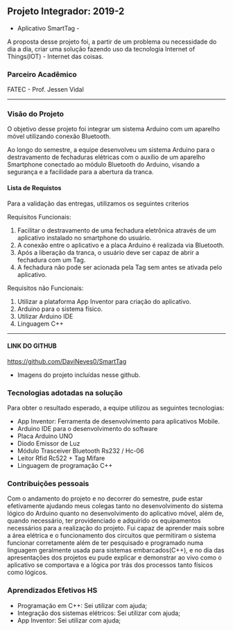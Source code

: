 ﻿
## Projeto Integrador: 2019-2
- Aplicativo SmartTag -

A proposta desse projeto foi, a partir de um problema ou necessidade do dia a dia, criar uma solução fazendo uso da tecnologia Internet of Things(IOT) - Internet das coisas.


### Parceiro Acadêmico
FATEC - Prof. Jessen Vidal

***

### Visão do Projeto
O objetivo desse projeto foi integrar um sistema Arduino com um aparelho móvel utilizando conexão Bluetooth.

Ao longo do semestre, a equipe desenvolveu um sistema Arduino para o destravamento de fechaduras elétricas com o auxílio de um aparelho Smartphone conectado ao módulo Bluetooth do Arduino, visando a segurança e a facilidade para a abertura da tranca. 

#### Lista de Requistos 
Para a validação das entregas, utilizamos os seguintes criterios 

Requisitos Funcionais: 

1.	Facilitar o destravamento de uma fechadura eletrônica através de um aplicativo instalado no smartphone do usuário.
2.	A conexão entre o aplicativo e a placa Arduino é realizada via Bluetooth. 
3.	Após a liberação da tranca, o usuário deve ser capaz de abrir a fechadura com um Tag.
4.	A fechadura não pode ser acionada pela Tag sem antes se ativada pelo aplicativo.



Requisitos não Funcionais:

1.	Utilizar a plataforma App Inventor para criação do aplicativo.
2.	Arduino para o sistema físico.
3.	Utilizar Arduino IDE
4. 	Linguagem C++


***

#### LINK DO GITHUB
https://github.com/DaviNeves0/SmartTag

- Imagens do projeto incluídas nesse github.


### Tecnologias adotadas na solução

Para obter o resultado esperado, a equipe utilizou as seguintes tecnologias:

- App Inventor: Ferramenta de desenvolvimento para aplicativos Mobile.
- Arduino IDE para o desenvolvimento do software
- Placa Arduino UNO
- Diodo Emissor de Luz
- Módulo Trasceiver Bluetooth Rs232 / Hc-06
- Leitor Rfid Rc522 + Tag Mifare
- Linguagem de programação C++


### Contribuições pessoais


Com o andamento do projeto e no decorrer do semestre, pude estar efetivamente ajudando meus colegas tanto no desenvolvimento do sistema lógico do Arduino quanto no desenvolvimento do aplicativo móvel, além de, quando necessário, ter providenciado e adquirido os equipamentos necessários para a realização do projeto. Fui capaz de aprender mais sobre a área elétrica e o funcionamento dos circuitos que permitiram o sistema funcionar corretamente além de ter pesquisado e programado numa linguagem geralmente usada para sistemas embarcados(C++), e no dia das apresentações dos projetos eu pude explicar e demonstrar ao vivo como o aplicativo se comportava e a lógica por trás dos processos tanto físicos como lógicos. 

### Aprendizados Efetivos HS

- Programação em C++: Sei utilizar com ajuda;
- Integração dos sistemas elétricos: Sei utilizar com ajuda;
- App Inventor: Sei utilizar com ajuda;
	
```

